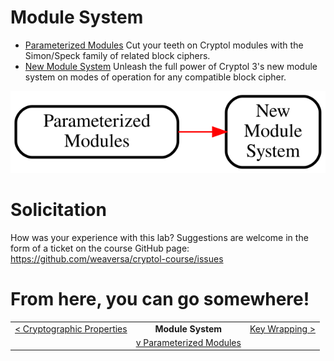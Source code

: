 # Module System

* [Parameterized Modules](./SimonSpeck/SimonSpeck.md)
  Cut your teeth on Cryptol modules with the Simon/Speck family of
  related block ciphers.
* [New Module System](./NewModuleSystem/NewModuleSystem.md)
  Unleash the full power of Cryptol 3's new module system on
  modes of operation for any compatible block cipher.

<a href="../misc/ModuleSystem.gv.svg">
    <img class="center" src="../misc/ModuleSystem.gv.svg" alt="Module System - Suggested Flow">
</a>

# Solicitation

How was your experience with this lab? Suggestions are welcome in the
form of a ticket on the course GitHub page:
https://github.com/weaversa/cryptol-course/issues

# From here, you can go somewhere!

||||
|-:|:-:|-|
| [< Cryptographic Properties](./CryptoProofs/CryptoProofs.md) | **Module System** | [Key Wrapping >](./KeyWrapping/KeyWrapping.md) ||
|| [v Parameterized Modules](./SimonSpeck/SimonSpeck.md) ||
